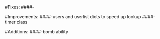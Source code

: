 #Fixes:
####-

#Improvements:
####-users and userlist dicts to speed up lookup
####-timer class

#Additions:
####-bomb ability